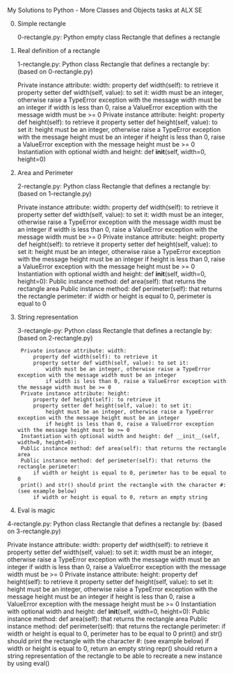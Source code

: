 My Solutions to Python - More Classes and Objects tasks at ALX SE


0. Simple rectangle

	0-rectangle.py: Python empty class Rectangle that defines a rectangle


1. Real definition of a rectangle

	1-rectangle.py: Python class Rectangle that defines a rectangle by: (based on 0-rectangle.py)

	Private instance attribute: width:
	property def width(self): to retrieve it
	property setter def width(self, value): to set it:
	width must be an integer, otherwise raise a TypeError exception with the message width must be an integer
	if width is less than 0, raise a ValueError exception with the message width must be >= 0
	Private instance attribute: height:
	property def height(self): to retrieve it
	property setter def height(self, value): to set it:
	height must be an integer, otherwise raise a TypeError exception with the message height must be an integer
	if height is less than 0, raise a ValueError exception with the message height must be >= 0
	Instantiation with optional width and height: def __init__(self, width=0, height=0)


2. Area and Perimeter

	2-rectangle.py: Python class Rectangle that defines a rectangle by: (based on 1-rectangle.py)

	Private instance attribute: width:
	property def width(self): to retrieve it
	property setter def width(self, value): to set it:
	width must be an integer, otherwise raise a TypeError exception with the message width must be an integer
	if width is less than 0, raise a ValueError exception with the message width must be >= 0
	Private instance attribute: height:
	property def height(self): to retrieve it
	property setter def height(self, value): to set it:
	height must be an integer, otherwise raise a TypeError exception with the message height must be an integer
	if height is less than 0, raise a ValueError exception with the message height must be >= 0
	Instantiation with optional width and height: def __init__(self, width=0, height=0):
	Public instance method: def area(self): that returns the rectangle area
	Public instance method: def perimeter(self): that returns the rectangle perimeter:
	if width or height is equal to 0, perimeter is equal to 0


3. String representation

	3-rectangle-py: Python class Rectangle that defines a rectangle by: (based on 2-rectangle.py)

		Private instance attribute: width:
			property def width(self): to retrieve it
			property setter def width(self, value): to set it:
				width must be an integer, otherwise raise a TypeError exception with the message width must be an integer
				if width is less than 0, raise a ValueError exception with the message width must be >= 0
		Private instance attribute: height:
			property def height(self): to retrieve it
			property setter def height(self, value): to set it:
				height must be an integer, otherwise raise a TypeError exception with the message height must be an integer
				if height is less than 0, raise a ValueError exception with the message height must be >= 0
		Instantiation with optional width and height: def __init__(self, width=0, height=0):
		Public instance method: def area(self): that returns the rectangle area
		Public instance method: def perimeter(self): that returns the rectangle perimeter:
			if width or height is equal to 0, perimeter has to be equal to 0
		print() and str() should print the rectangle with the character #: (see example below)
			if width or height is equal to 0, return an empty string


4. Eval is magic

  4-rectangle.py: Python class Rectangle that defines a rectangle by: (based on 3-rectangle.py)

  Private instance attribute: width:
    property def width(self): to retrieve it
    property setter def width(self, value): to set it:
      width must be an integer, otherwise raise a TypeError exception with the message width must be an integer
      if width is less than 0, raise a ValueError exception with the message width must be >= 0
  Private instance attribute: height:
    property def height(self): to retrieve it
    property setter def height(self, value): to set it:
      height must be an integer, otherwise raise a TypeError exception with the message height must be an integer
      if height is less than 0, raise a ValueError exception with the message height must be >= 0
  Instantiation with optional width and height: def __init__(self, width=0, height=0):
  Public instance method: def area(self): that returns the rectangle area
  Public instance method: def perimeter(self): that returns the rectangle perimeter:
    if width or height is equal to 0, perimeter has to be equal to 0
  print() and str() should print the rectangle with the character #: (see example below)
    if width or height is equal to 0, return an empty string
  repr() should return a string representation of the rectangle to be able to recreate a new instance by using eval()
